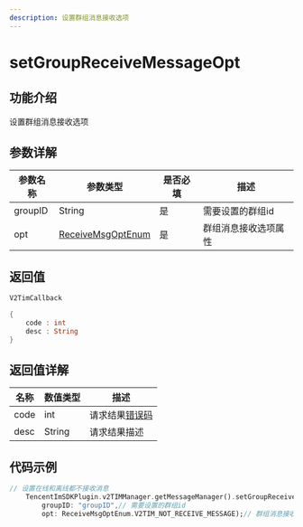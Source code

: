 ```yaml
---
description: 设置群组消息接收选项
---
```


# setGroupReceiveMessageOpt

## 功能介绍

设置群组消息接收选项

## 参数详解

| 参数名称    | 参数类型                                               | 是否必填 | 描述         |
| ------- | -------------------------------------------------- | ---- | ---------- |
| groupID | String                                             | 是    | 需要设置的群组id  |
| opt     | [ReceiveMsgOptEnum](../enums/receivemsgoptenum.md) | 是    | 群组消息接收选项属性 |

## 返回值

```dart
V2TimCallback

{
    code : int
    desc : String
}
```

## 返回值详解

| 名称   | 数值类型   | 描述                                                             |
| ---- | ------ | -------------------------------------------------------------- |
| code | int    | 请求结果[错误码](https://cloud.tencent.com/document/product/269/1671) |
| desc | String | 请求结果描述                                                         |

## 代码示例  &#x20;

```dart
// 设置在线和离线都不接收消息
    TencentImSDKPlugin.v2TIMManager.getMessageManager().setGroupReceiveMessageOpt(
        groupID: "groupID",// 需要设置的群组id
        opt: ReceiveMsgOptEnum.V2TIM_NOT_RECEIVE_MESSAGE);// 群组消息接收选项属性
```
